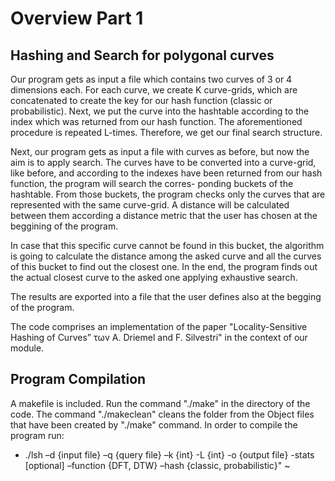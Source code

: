 # Overview Part 1

## Hashing and Search for polygonal curves

Our program gets as input a file which contains two curves of 3 or 4 dimensions each. For each curve, we create K curve-grids,
which are concatenated to create the key for our hash function (classic or probabilistic). Next, we put the curve into the hashtable
according to the index which was returned from our hash function. The aforementioned procedure is repeated L-times. Therefore, we get
our final search structure.

Next, our program gets as input a file with curves as before, but now the aim is to apply search. The curves have to be converted into
a curve-grid, like before, and according to the indexes have been returned from our hash function, the program will search the corres-
ponding buckets of the hashtable. From those buckets, the program checks only the curves that are represented with the same curve-grid.
A distance will be calculated between them according a distance metric that the user has chosen at the beggining of the program.

In case that this specific curve cannot be found in this bucket, the algorithm is going to calculate the distance among the asked curve
and all the curves of this bucket to find out the closest one. In the end, the program finds out the actual closest curve to the asked one
applying exhaustive search.

The results are exported into a file that the user defines also at the begging of the program.


The code comprises an implementation of the paper "Locality-Sensitive Hashing of Curves” των A. Driemel and F.
Silvestri" in the context of our module.

## Program Compilation
A makefile is included. Run the command "./make" in the directory of the code. The command "./makeclean" cleans the folder from the 
Object files that have been created by "./make" command. In order to compile the program run:
* ./lsh –d {input file} –q {query file} –k {int} -L {int}
      -ο {output file} -stats [optional] –function {DFT, DTW}
      –hash {classic, probabilistic}"
~  
  
  
